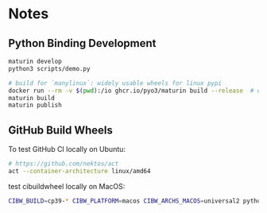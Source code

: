 # Notes

## Python Binding Development

```sh
maturin develop
python3 scripts/demo.py

# build for `manylinux`: widely usable wheels for linux pypi
docker run --rm -v $(pwd):/io ghcr.io/pyo3/maturin build --release  # or other maturin arguments
maturin build
maturin publish
```

## GitHub Build Wheels

To test GitHub CI locally on Ubuntu:

```sh
# https://github.com/nektos/act
act --container-architecture linux/amd64
```

test cibuildwheel locally on MacOS:

```sh
CIBW_BUILD=cp39-* CIBW_PLATFORM=macos CIBW_ARCHS_MACOS=universal2 python -m cibuildwheel --output-dir wheelhouse
```

